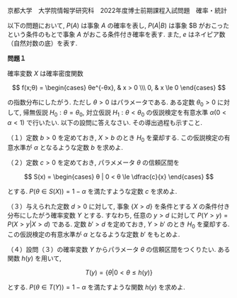 京都大学　大学院情報学研究科　2022年度博士前期課程入試問題　確率・統計

以下の問題において, $P(A)$ は事象 $A$ の確率を表し, $P(A|B)$ は事象 $B がおこったという条件のもとで事象 $A$ がおこる条件付き確率を表す. また, $e$ はネイピア数（自然対数の底）を表す.

**問題１**

確率変数 $X$ は確率密度関数

$$
    f(x;θ) = \begin{cases} θe^{-θx}, & x > 0 \\\ 0, & x \le 0 \end{cases}
$$

の指数分布にしたがう. ただし $θ > 0$ はパラメータである. ある定数 $θ_0 > 0$ に対して, 帰無仮説 $H_0: θ = θ_0$, 対立仮説 $H_1: θ < θ_0$ の仮説検定を有意水準 $α (0 < α < 1)$ で行いたい. 以下の設問に答えなさい. その導出過程も示すこと.

（１）定数 $b > 0$ を定めておき, $X > b$ のとき $H_0$ を棄却する. この仮説検定の有意水準が $α$ となるような定数 $b$ を求めよ.

（２）定数 $c > 0$ を定めておき, パラメメータ $θ$ の信頼区間を

$$
    S(x) = \begin{cases} θ | 0 < θ \le \dfrac{c}{x} \end{cases}
$$

とする. $P(θ \in S(X)) = 1 - α$ を満たすような定数 $c$ を求めよ.

（３）与えられた定数 $d > 0$ に対して, 事象 $\{X > d\}$ を条件とする $X$ の条件付き分布にしたがう確率変数 $Y$ とする. すなわち, 任意の $y > d$ に対して $P(Y > y) = P(X > y| X > d)$ である. 定数 $b' > d$ を定めておき, $Y > b'$ のとき $H_0$ を棄却する. この仮説検定の有意水準が $α$ となるような定数 $b'$ をもとめよ.

（４）設問（３）の確率変数 $Y$ からパラメータ $θ$ の信頼区間をつくりたい. ある関数 $h(y)$ を用いて, 

$$
    T(y) = \{θ| 0 < θ \le h(y)\}
$$

とする. $P(θ \in T(Y)) = 1 - α$ を満たすような関数 $h(y)$ を求めよ.